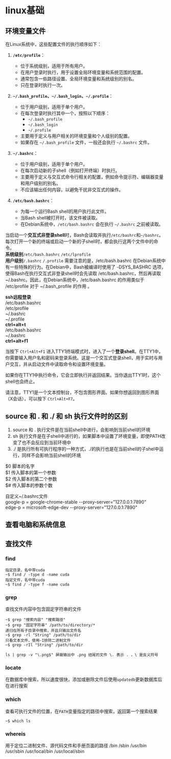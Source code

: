 # linux基础
## 环境变量文件
在Linux系统中，这些配置文件的执行顺序如下：

1. **`/etc/profile`**：
    - 位于系统级别，适用于所有用户。
    - 在用户登录时执行，用于设置全局环境变量和系统范围的配置。
    - 通常包含一些路径设置、全局环境变量和系统级别的别名。
    - 只在登录时执行一次。

2. **`~/.bash_profile`、`~/.bash_login`、`~/.profile`**：
    - 位于用户级别，适用于单个用户。
    - 在每次登录时执行其中一个，按照以下顺序：
        - `~/.bash_profile`
        - `~/.bash_login`
        - `~/.profile`
    - 主要用于定义与用户相关的环境变量和个人级别的配置。
    - 如果存在 `~/.bash_profile` 文件，一般还会执行 `~/.bashrc` 文件。

3. **`~/.bashrc`**：
    - 位于用户级别，适用于单个用户。
    - 在每次启动新的子shell（例如打开终端）时执行。
    - 主要用于定义与交互式命令行相关的配置，例如命令提示符、编辑器变量和用户级别的别名。
    - 不应该输出任何内容，以避免干扰非交互式的操作。

4. **`/etc/bash.bashrc`**：
    - 为每一个运行Bash shell的用户执行此文件。
    - 当Bash shell被打开时，该文件被读取。
    - 在Debian系统中，`/etc/bash.bashrc` 会在执行 `~/.bashrc` 之前被读取。

当启动一个**交互式非登录shell**时，Bash会读取并执行```/etc/bashrc```和```~/bashrc```。每次打开一个新的终端或启动一个新的子shell时，都会执行这两个文件中的命令。  
**系统级别**```/etc/bash.bashrc```   ```/etc/lprofile```  
**用户级别**```/.bashrc```  ```/.profile```
需要注意的是，/etc/bash.bashrc 在Debian系统中有一些特殊的行为。在Debian中，Bash被编译时使用了 -DSYS_BASHRC 选项，使得Bash在执行交互式非登录shell时会先读取 /etc/bash.bashrc，然后再读取 ~/.bashrc。因此，在Debian系统中，/etc/bash.bashrc 的作用类似于 /etc/profile 对于 ~/.bash_profile 的作用 。  

**ssh远程登录**  
/etc/bash.bashrc  
/etc/profile  
~/.bashrc  
~/.profile  
**ctrl+alt+t**  
/etc/bash.bashrc  
~/.bashrc  
**ctrl+alt+f1**  



当按下 `Ctrl+Alt+F1` 进入TTY1终端模式时，进入了一个**登录shell**。在TTY1中，你需要输入用户名和密码来登录系统。这是一个交互式登录shell，用于实时与用户交互，并从启动文件中读取命令和设置环境变量。

如果你在TTY1中执行命令，它会立即执行并返回结果。当你退出TTY1时，这个shell也会终止。

请注意，TTY1是一个文本控制台，不包含图形界面。如果你想返回到图形界面（X会话），可以按下 `Ctrl+Alt+F7`。




## source 和 . 和 ./ 和 sh 执行文件时的区别 
1. source 和 . 执行文件是在当前shell中进行，会影响到当前shell的环境  
2. sh 执行文件是在子shell中进行的，如果脚本中设置了环境变量，即使PATH改变了也不会反应到当前环境中  
3. ./ 是执行所有可执行程序的一种方式，./的执行也是在当前shell的子shel中运行，同样不会影响当前shell的环境  



$0 脚本的名字  
$1 传入脚本的第一个参数  
$2 传入脚本的第二个参数  
$# 传入脚本的参数个数

自定义~/.bashrc文件  
	google-p = google-chrome-stable --proxy-server="127.0.0.1:7890"  
	edge-p = microsoft-edge-dev --proxy-server="127.0.0.1:7890"  

## 查看电脑和系统信息


## 查找文件
### find  
```
指定目录，名中带cuda
~$ find / -type d -name cuda 
指定文件，名中带cuda
~$ find / -type f -name cuda
```
### grep
查找文件内容中包含固定字符串的文件    
```
~$ grep "搜索内容" "搜索路径"
~$ grep "固定字符串" /path/to/directory/*
递归在所有子目录中搜索，并且只输出文件名
~$ grep -rl "String" /path/to/dir
只看文本文件，使用-I排除二进制文件
~$ grep -rIl "String" /path/to/dir
```
```
ls | grep -v "\.png$" 屏蔽输出中 .png 结尾的文件 \. 表示 . ，\ 是反义符号
```
### locate
在数据库中搜索，所以速度很快，添加或删除文件后使用```updatedb```更新数据库后在进行搜索

### which
查看可执行文件的位置，在```PATH```变量指定的路径中搜索，返回第一个搜索结果  
```
~$ which ls
```

### whereis
用于定位二进制文件、源代码文件和手册页面的路径 /bin /sbin /usr/bin /usr/sbin /usr/local/bin /usr/local/sbin
















